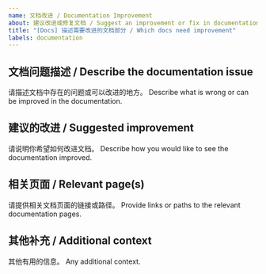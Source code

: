 ```yaml
---
name: 文档改进 / Documentation Improvement
about: 建议改进或修复文档 / Suggest an improvement or fix in documentation
title: "[Docs] 描述需要改进的文档部分 / Which docs need improvement"
labels: documentation
---
```


## 文档问题描述 / Describe the documentation issue
请描述文档中存在的问题或可以改进的地方。
Describe what is wrong or can be improved in the documentation.

## 建议的改进 / Suggested improvement
请说明你希望如何改进文档。
Describe how you would like to see the documentation improved.

## 相关页面 / Relevant page(s)
请提供相关文档页面的链接或路径。
Provide links or paths to the relevant documentation pages.

## 其他补充 / Additional context
其他有用的信息。
Any additional context.